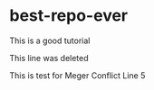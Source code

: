 # best-repo-ever

This is a good tutorial


This line was deleted

This is test for Meger Conflict Line 5

